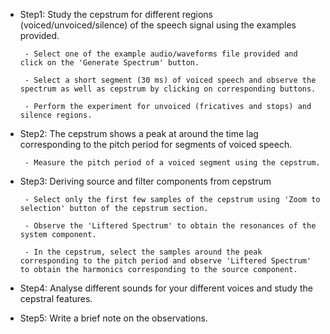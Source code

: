 - Step1: Study the cepstrum for different regions (voiced/unvoiced/silence) of the speech signal using the examples provided.

       - Select one of the example audio/waveforms file provided and click on the 'Generate Spectrum' button.

       - Select a short segment (30 ms) of voiced speech and observe the spectrum as well as cepstrum by clicking on corresponding buttons.

       - Perform the experiment for unvoiced (fricatives and stops) and silence regions.

- Step2: The cepstrum shows a peak at around the time lag corresponding to the pitch period for segments of voiced speech.

       - Measure the pitch period of a voiced segment using the cepstrum.

- Step3: Deriving source and filter components from cepstrum

       - Select only the first few samples of the cepstrum using 'Zoom to selection' button of the cepstrum section.

       - Observe the 'Liftered Spectrum' to obtain the resonances of the system component.

       - In the cepstrum, select the samples around the peak corresponding to the pitch period and observe 'Liftered Spectrum' to obtain the harmonics corresponding to the source component.

- Step4: Analyse different sounds for your different voices and study the cepstral features.

- Step5: Write a brief note on the observations.

